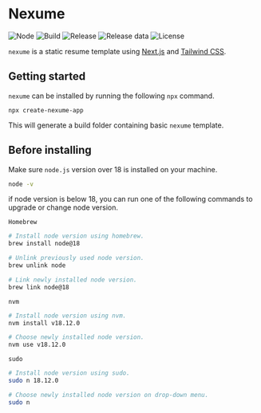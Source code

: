 # Nexume

![Node](https://img.shields.io/badge/node-v18.+-%238A5CF5)
![Build](https://img.shields.io/badge/build-nextjs%20v14.+-%238A5CF5)
![Release](https://img.shields.io/github/v/release/taedonn/nexume?color=8A5CF5)
![Release data](https://img.shields.io/github/release-date/taedonn/nexume?color=8A5CF5)
![License](https://img.shields.io/badge/license-MIT-%238A5CF5)

`nexume` is a static resume template using [Next.js](https://github.com/vercel/next.js) and [Tailwind CSS](https://github.com/tailwindlabs/tailwindcss).

## Getting started

`nexume` can be installed by running the following `npx` command.

```
npx create-nexume-app
```

This will generate a build folder containing basic `nexume` template.

## Before installing

Make sure `node.js` version over 18 is installed on your machine.

```bash
node -v
```

if node version is below 18, you can run one of the following commands to upgrade or change node version.

`Homebrew`

```bash
# Install node version using homebrew.
brew install node@18

# Unlink previously used node version.
brew unlink node

# Link newly installed node version.
brew link node@18
```

`nvm`

```bash
# Install node version using nvm.
nvm install v18.12.0

# Choose newly installed node version.
nvm use v18.12.0
```

`sudo`

```bash
# Install node version using sudo.
sudo n 18.12.0

# Choose newly installed node version on drop-down menu.
sudo n
```
